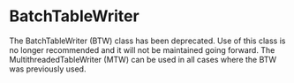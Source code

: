 # BatchTableWriter

The BatchTableWriter (BTW) class has been deprecated. Use of this class is no longer recommended and it will not be maintained going forward. The MultithreadedTableWriter (MTW) can be used in all cases where the BTW was previously used. 
